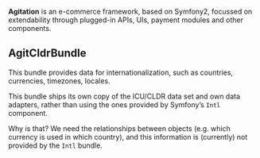 **Agitation** is an e-commerce framework, based on Symfony2, focussed on
extendability through plugged-in APIs, UIs, payment modules and other
components.

## AgitCldrBundle

This bundle provides data for internationalization, such as countries,
currencies, timezones, locales.

This bundle ships its own copy of the ICU/CLDR data set and own data adapters,
rather than using the ones provided by Symfony’s `Intl` component.

Why is that? We need the relationships between objects (e.g. which currency is
used in which country), and this information is (currently) not provided by the
`Intl` bundle.

